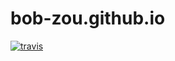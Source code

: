 # bob-zou.github.io

[![travis](https://travis-ci.org/smallnest/rpcx.svg?branch=master)](https://travis-ci.org/bob-zou/bob-zou.github.io)
